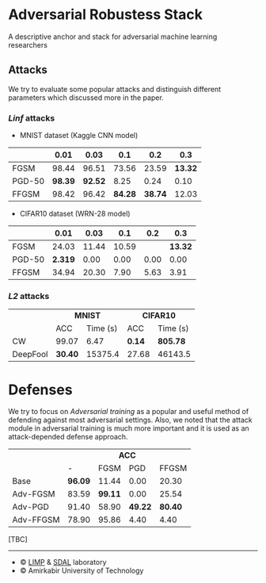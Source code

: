 # Adversarial Robustess Stack
A descriptive anchor and stack for adversarial machine learning researchers

<!---
## Training
* Base training <br>
 	![adversarial training base model khalooei](./imgs/base-model.png)
* Adversarial training (FGSM) <br>
         ![adversarial training fgsm model khalooei](./imgs/adv-training-fgsm-model.png)
* Adversarial training (FAST) <br>
        ![adversarial training fast model khalooei](./imgs/adv-training-fast-model.png)
-->

## Attacks
We try to evaluate some popular attacks and distinguish different parameters which discussed more in the paper.

### *Linf* attacks
* MNIST dataset (Kaggle CNN model)

|       |   0.01   |   0.03   |   0.1   |   0.2   |   0.3   |
|-------|----------|----------|---------|---------|---------|
|  FGSM   |   98.44   |   96.51   |   73.56  |   23.59   |   **13.32**   |
|  PGD-50 |   **98.39**   |   **92.52**  |   8.25   |   0.24   |   0.10   |
|  FFGSM  |   98.42 |   96.42  |  **84.28**  |   **38.74**   |   12.03   |

* CIFAR10 dataset (WRN-28 model)

|       |   0.01   |   0.03   |   0.1   |   0.2   |   0.3   |
|-------|----------|----------|---------|---------|---------|
|  FGSM   |  24.03  |   11.44   |   10.59  |      |   **13.32**   |
|  PGD-50 |   **2.319**   |   0.00  | 0.00   |   0.00   |   0.00  |
|  FFGSM  |   34.94 |   20.30  |  7.90  |   5.63   |   3.91  |

### *L2* attacks
<table>
	<tbody>
		<tr>
			<td></td>
			<td colspan="2"><center> <b> MNIST </b> </center></td>
			<td colspan="2"><center> <b> CIFAR10 </b> </center></td>
		</tr>
		<tr>
			<td></td>
			<td>ACC</td>
			<td>Time (s)</td>
			<td>ACC</td>
			<td>Time (s)</td>
		</tr>
		<tr>
			<td>CW</td>
			<td>99.07</td>
			<td>6.47</td>
			<td><b>0.14</b></td>
			<td><b>805.78</b></td>
		</tr>
		<tr>
			<td>DeepFool</td>
			<td><b>30.40</b></td>
			<td>15375.4</td>
			<td>27.68</td>
			<td>46143.5</td>
		</tr>
	</tbody>

</table>

# Defenses
We try to focus on *Adversarial training* as a popular and useful method of defending against most adversarial settings. Also, we noted that the attack module in adversarial training is much more important and it is used as an attack-depended defense approach.

<table>
	<tbody>
		<tr>
			<td></td>
			<td colspan="4"><center> <b> ACC </b> </center></td>
		</tr>
		<tr>
			<td></td>
			<td>-</td>
			<td>FGSM</td>
			<td>PGD</td>
			<td>FFGSM</td>
		</tr>
		<tr>
			<td>Base</td>
			<td><b>96.09</b></td>
			<td>11.44</td>
			<td>0.00</td>
			<td>20.30</td>
		</tr>
		<tr>
			<td>Adv-FGSM</td>
			<td>83.59</td>
			<td><b>99.11</b></td>
			<td>0.00</td>
			<td>25.54</td>
		</tr>
		<tr>
			<td>Adv-PGD</td>
			<td>91.40</td>
			<td>58.90</td>
			<td><b>49.22</b></td>
			<td><b>80.40</b></td>
		</tr>
		<tr>
			<td>Adv-FFGSM</td>
			<td>78.90</td>
			<td>95.86</td>
			<td>4.40</td>
			<td>4.40</td>
		</tr>
	</tbody>
</table>

[TBC]




<hr>

* © <a href="http://limp.aut.ac.ir">LIMP</a> & <a href="http://ce.sdal.ce.aut.ac.ir">SDAL</a> laboratory
* © Amirkabir University of Technology
